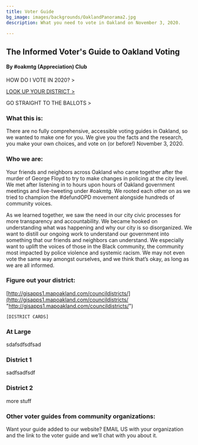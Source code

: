 ```yaml
---
title: Voter Guide
bg_image: images/backgrounds/OaklandPanorama2.jpg
description: What you need to vote in Oakland on November 3, 2020.

---
```

## The Informed Voter's Guide to Oakland Voting

#### By #oakmtg (Appreciation) Club

HOW DO I VOTE IN 2020? >

[LOOK UP YOUR DISTRICT >](http://gisapps1.mapoakland.com/councildistricts/)

GO STRAIGHT TO THE BALLOTS >

### **What this is:**

There are no fully comprehensive, accessible voting guides in Oakland, so we wanted to make one for you. We give you the facts and the research, you make your own choices, and vote on (or before!) November 3, 2020.

### **Who we are:**

Your friends and neighbors across Oakland who came together after the murder of George Floyd to try to make changes in policing at the city level. We met after listening in to hours upon hours of Oakland government meetings and live-tweeting under #oakmtg. We rooted each other on as we tried to champion the #defundOPD movement alongside hundreds of community voices.

As we learned together, we saw the need in our city civic processes for more transparency and accountability. We became hooked on understanding what was happening and why our city is so disorganized. We want to distill our ongoing work to understand our government into something that our friends and neighbors can understand. We especially want to uplift the voices of those in the Black community, the community most impacted by police violence and systemic racism. We may not even vote the same way amongst ourselves, and we think that’s okay, as long as we are all informed.

### **Figure out your district:**

[http://gisapps1.mapoakland.com/councildistricts/](http://gisapps1.mapoakland.com/councildistricts/ "http://gisapps1.mapoakland.com/councildistricts/")

    [DISTRICT CARDS]

### At Large

sdafsdfsdfsad

### District 1

sadfsadfsdf

### District 2

more stuff

### **Other voter guides from community organizations:**

Want your guide added to our website? EMAIL US with your organization and the link to the voter guide and we’ll chat with you about it.